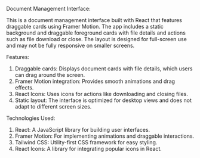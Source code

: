 Document Management Interface:

This is a document management interface built with React that features draggable cards using Framer Motion. The app includes a static background and draggable foreground cards with file details and actions such as file download or close. The layout is designed for full-screen use and may not be fully responsive on smaller screens.

Features:
1. Draggable cards: Displays document cards with file details, which users can drag around the screen.
2. Framer Motion integration: Provides smooth animations and drag effects.
3. React Icons: Uses icons for actions like downloading and closing files.
4. Static layout: The interface is optimized for desktop views and does not adapt to different screen sizes.

Technologies Used:
1. React: A JavaScript library for building user interfaces.
2. Framer Motion: For implementing animations and draggable interactions.
3. Tailwind CSS: Utility-first CSS framework for easy styling.
4. React Icons: A library for integrating popular icons in React.
